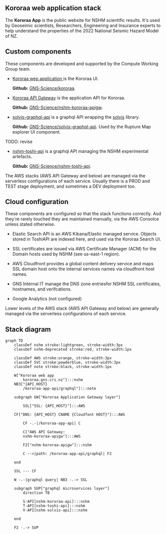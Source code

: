 ## Kororaa web application stack

The **Kororaa App** is the public website for NSHM scientific results. 
It's used by Geoseimic scientists, Researchers, Engineering and Insurance experts to help understand the 
properties of the 2022 National Seismic Hazard Model of NZ.

## Custom components

These components are developed and supported by the Compute Working Group team.

 - [Kororaa wep application ](/nzshm-documentation/components/kororaa/) is the Kororaa UI.
    
    **Github:** [GNS-Science/kororaa](https://github.com/GNS-Science/kororaa).

 - [Kororaa API Gateway](/nzshm-documentation/components/nshm_kororaa_apigw/) is the application API for Kororaa.
    
    **Github:** [GNS-Science/nshm-kororaa-apigw](https://github.com/GNS-Science/nshm-kororaa-apigw).

 - [solvis-graphql-api](/nzshm-documentation/components/solvis_graphql_api) is a graphql API wrapping the [solvis](https://github.com/GNS-Science/solvis) library. 
    
    **Github:** [GNS-Science/solvis-graphql-api](https://github.com/GNS-Science/solvis-graphql-api). Used by the Rupture Map explorer UI component.

TODO: revise

 - [nshm-toshi-api](/nzshm-documentation/components/nshm_toshi_api) is a graphql API managing the NSHM experimental artefacts.
    
    **Github:** [GNS-Science/nshm-toshi-api](https://github.com/GNS-Science/nshm-toshi-api).

The AWS stacks (AWS API Gateway and below) are managed via the serverless configurations of each service. 
Usually there is a PROD and TEST stage deployment, and sometimes a DEV deployment too.


## Cloud configuration

These components are configured so that the stack functions correctly. Asd they're rarely touched they are maintained manually,
 via the AWS Consolce unless stated otherwise.

 - Elastic Search API is an AWS Kibana/Elastic managed service. Objects stored in ToshiAPI are indexed here, and used via the Kororaa Search UI.

 - SSL certificates are issued via AWS Certificate Manager (ACM) for the Domain hosts used by NSHM (see us-east-1 region).

 - AWS Cloudfront provides a global content delivery service and maps SSL domain host onto the internal services names via cloudfront host names.

 - GNS Internal IT manage the DNS zone entriesfor NSHM SSL certificates, hostnames, and verifcations.

 - Google Analytics (not configured)

Lower levels of the AWS stack (AWS API Gateway and below) are generally managed via the serverless configurations of each service.

## Stack diagram

```mermaid
graph TD
    classDef nshm stroke:lightgreen, stroke-width:3px
    classDef nshm-deprecated stroke:red, stroke-width:1px

    classDef AWS stroke:orange, stroke-width:3px
    classDef SVC stroke:powderblue, stroke-width:3px
    classDef note stroke:black, stroke-width:1px
    
    W["Kororaa web app
        kororaa.gns.cri.nz"]:::nshm
    NB3["{API_HOST}
        /kororaa-app-api/graphql"]:::note 

    subgraph GW["Kororaa Application Gateway layer"]

        SSL["SSL: {API_HOST}"]:::AWS
        
    CF["DNS: {API_HOST} CNAME {Cloudfont HOST}"]:::AWS

        CF -.-|/kororaa-app-api| C

        C["AWS API Gateway:
        nshm-kororaa-apigw"]:::AWS
        
        F2["nshm-kororaa-apigw"]:::nshm

        C -->|path: /kororaa-app-api/graphql| F2

    end

    SSL --- CF

    W -.-|graphql query| NB3 -.-> SSL

    subgraph SUP["graphql microservices layer"]
        direction TB

        S-API[nshm-kororaa-api]:::nshm
        T-API[nshm-toshi-api]:::nshm
        V-API[nshm-solvis-api]:::nshm

    end

    F2 -.-> SUP

```
